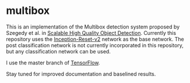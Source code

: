 # multibox

This is an implementation of the Multibox detection system proposed by Szegedy et al. in [Scalable High Quality Object Detection](https://arxiv.org/abs/1412.1441). Currently this repository uses the [Inception-Reset-v2](https://arxiv.org/abs/1602.07261) network as the base network. The post classification network is not currently incorporated in this repository, but any classification network can be used. 

I use the master branch of [TensorFlow](https://github.com/tensorflow/tensorflow).

Stay tuned for improved documentation and baselined results.
